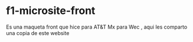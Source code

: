 # f1-microsite-front
Es una maqueta front que hice para AT&amp;T Mx para Wec , aqui les comparto una copia de este website 
